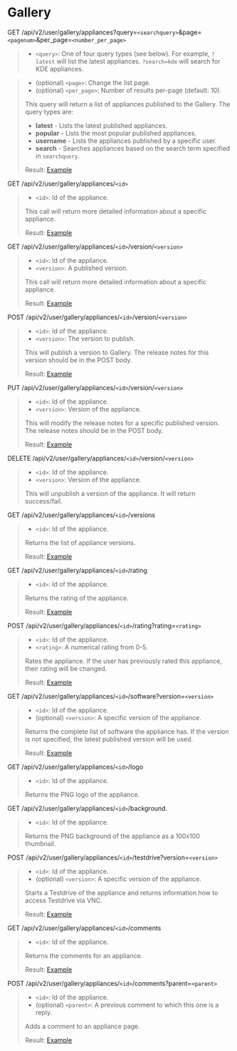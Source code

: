 # Gallery

GET /api/v2/user/gallery/appliances?query=`<searchquery>`&page=`<pagenum>`&per_page=`<number_per_page>`
> * `<query>`: One of four query types (see below).
>   For example, `?latest` will list the latest appliances.
>   `?search=kde` will search for KDE appliances.

> * (optional) `<page>`: Change the list page.
> * (optional) `<per_page>`: Number of results per-page (default: 10).
>
> This query will return a list of appliances published to the Gallery.
> The query types are:
> * __latest__ - Lists the latest published appliances.
> * __popular__ - Lists the most popular published appliances.
> * __username__ - Lists the appliances published by a specific user.
> * __search__ - Searches appliances based on the search term specified
>   in `searchquery`.
>
> Result: [Example](gallery_appliances.xml)

GET /api/v2/user/gallery/appliances/`<id>`
> * `<id>`: Id of the appliance.
>
> This call will return more detailed information about a specific
> appliance.
>
> Result: [Example](gallery_appliance.xml)

GET /api/v2/user/gallery/appliances/`<id>`/version/`<version>`
> * `<id>`: Id of the appliance.
> * `<version>`: A published version.
>
> This call will return more detailed information about a specific
> appliance.
>
> Result: [Example](gallery_appliance.xml)

POST /api/v2/user/gallery/appliances/`<id>`/version/`<version>`
> * `<id>`: Id of the appliance.
> * `<version>`: The version to publish.
>
> This will publish a version to Gallery.  The release notes for this
> version should be in the POST body.
>
> Result: [Example](gallery_appliance.xml)

PUT /api/v2/user/gallery/appliances/`<id>`/version/`<version>`
> * `<id>`: Id of the appliance.
> * `<version>`: Version of the appliance.
>
> This will modify the release notes for a specific published version.
> The release notes should be in the POST body.
>
> Result: [Example](gallery_appliance.xml)

DELETE /api/v2/user/gallery/appliances/`<id>`/version/`<version>`
> * `<id>`: Id of the appliance.
> * `<version>`: Version of the appliance.
>
> This will unpublish a version of the appliance.  It will return
> success/fail.

GET /api/v2/user/gallery/appliances/`<id>`/versions
> * `<id>`: Id of the appliance.
>
> Returns the list of appliance versions.
>
> Result: [Example](gallery_appliance_versions.xml)

GET /api/v2/user/gallery/appliances/`<id>`/rating
> * `<id>`: Id of the appliance.
>
> Returns the rating of the appliance.
>
> Result: [Example](gallery_appliance_rating.xml)

POST /api/v2/user/gallery/appliances/`<id>`/rating?rating=`<rating>`
> * `<id>`: Id of the appliance.
> * `<rating>`: A numerical rating from 0-5.
>
> Rates the appliance.  If the user has previously rated this appliance,
> their rating will be changed.
>
> Result: [Example](gallery_appliance_rating.xml)

GET /api/v2/user/gallery/appliances/`<id>`/software?version=`<version>`
> * `<id>`: Id of the appliance.
> * (optional) `<version>`: A specific version of the appliance.
>
> Returns the complete list of software the appliance has.  If the
> version is not specified, the latest published version will be used.
>
> Result: [Example](gallery_appliance_software.xml)

GET /api/v2/user/gallery/appliances/`<id>`/logo
> * `<id>`: Id of the appliance.
>
> Returns the PNG logo of the appliance.

GET /api/v2/user/gallery/appliances/`<id>`/background.
> * `<id>`: Id of the appliance.
>
> Returns the PNG background of the appliance as a 100x100 thumbnail.

POST /api/v2/user/gallery/appliances/`<id>`/testdrive?version=`<version>`
> * `<id>`: Id of the appliance.
> * (optional) `<version>`: A specific version of the appliance.
>
> Starts a Testdrive of the appliance and returns information how
> to access Testdrive via VNC.
>
> Result: [Example](gallery_appliance_testdrive.xml)

GET /api/v2/user/gallery/appliances/`<id>`/comments
> * `<id>`: Id of the appliance.
>
> Returns the comments for an appliance.
>
> Result: [Example](gallery_appliance_comments.xml)

POST /api/v2/user/gallery/appliances/`<id>`/comments?parent=`<parent>`
> * `<id>`: Id of the appliance.
> * (optional) `<parent>`: A previous comment to which this one is a reply.
>
> Adds a comment to an appliance page.
>
> Result: [Example](gallery_appliance_comments.xml)

